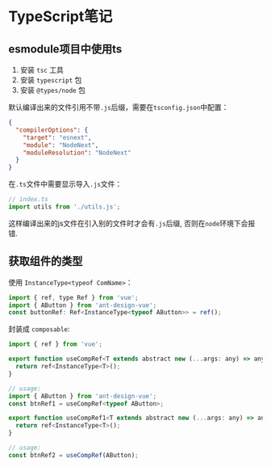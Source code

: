 # TypeScript笔记

## esmodule项目中使用ts
1. 安装 `tsc` 工具
2. 安装 `typescript` 包
3. 安装 `@types/node` 包

默认编译出来的文件引用不带`.js`后缀，需要在`tsconfig.json`中配置：
```json
{
  "compilerOptions": {
    "target": "esnext",
    "module": "NodeNext",
    "moduleResolution": "NodeNext"
  }
}
```

在`.ts`文件中需要显示导入`.js`文件：
```javascript
// index.ts
import utils from './utils.js';
```

这样编译出来的js文件在引入别的文件时才会有`.js`后缀, 否则在`node`环境下会报错.

## 获取组件的类型

使用 `InstanceType<typeof ComName>`：

```javascript
import { ref, type Ref } from 'vue';
import { AButton } from 'ant-design-vue';
const buttonRef: Ref<InstanceType<typeof AButton>> = ref();
```

封装成 `composable`:

```javascript
import { ref } from 'vue';

export function useCompRef<T extends abstract new (...args: any) => any>() {
  return ref<InstanceType<T>();
}

// usage:
import { AButton } from 'ant-design-vue';
const btnRef1 = useCompRef<typeof AButton>;

export function useCompRef1<T extends abstract new (...args: any) => any>(_comp: T) {
  return ref<InstanceType<T>();
}

// usage:
const btnRef2 = useCompRef(AButton);
```
